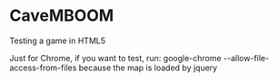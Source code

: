 CaveMBOOM
=========

Testing a game in HTML5

Just for Chrome, if you want to test, run: google-chrome --allow-file-access-from-files because the map is loaded by jquery
